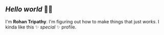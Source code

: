 ## _Hello world_ 👋🌐

I'm **Rohan Tripathy**. I'm figuring out how to make things that just _works_. I kinda like this ✨ _special_ ✨ profile.
<!--
**RulerOfHells/RulerOfHells** is a ✨ _special_ ✨ repository because its `README.md` (this file) appears on your GitHub profile.

Here are some ideas to get you started:

- 🔭 I’m currently working on ...
- 🌱 I’m currently learning ...
- 👯 I’m looking to collaborate on ...
- 🤔 I’m looking for help with ...
- 💬 Ask me about ...
- 📫 How to reach me: ...
- 😄 Pronouns: ...
- ⚡ Fun fact: ...
-->
